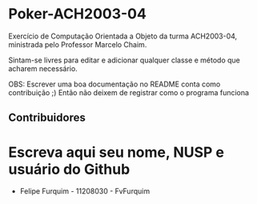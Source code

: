 # Poker-ACH2003-04

Exercício de Computação Orientada a Objeto da turma ACH2003-04, ministrada pelo Professor Marcelo Chaim.<br>

Sintam-se livres para editar e adicionar qualquer classe e método que acharem necessário.

OBS: Escrever uma boa documentação no README conta como contribuição ;)
Então não deixem de registrar como o programa funciona


## Contribuidores
# Escreva aqui seu nome, NUSP e usuário do Github

- Felipe Furquim - 11208030 - FvFurquim
